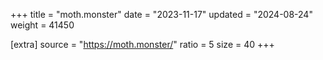 +++
title = "moth.monster"
date = "2023-11-17"
updated = "2024-08-24"
weight = 41450

[extra]
source = "https://moth.monster/"
ratio = 5
size = 40
+++
